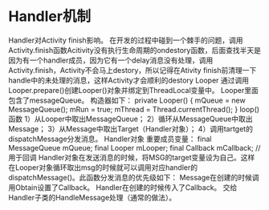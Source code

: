 # Handler机制

Handler对Activity finish影响。
在开发的过程中碰到一个棘手的问题，调用Activity.finish函数Acitivity没有执行生命周期的ondestory函数，后面查找半天是因为有一个handler成员，因为它有一个delay消息没有处理，调用Activity.finish，Activity不会马上destory，所以记得在Ativity finish前清理一下handle中的未处理的消息，这样Activity才会顺利的destory
Looper
通过调用Looper.prepare()创建Looper()对象并绑定到ThreadLocal变量中。
Looper里面包含了messageQueue。
构造器如下：
private Looper()
{
     mQueue = new MessageQueue();
     mRun = true;
     mThread = Thread.currentThread();
}
loop()函数
1）从Looper中取出MessageQueue；
2）循环从MessageQueue中取出Message；
3）从Message中取出Target（Handler对象）；
4）调用tartget的dispatchMessage分发消息。
Handler对象
重要成员变量：
final MessageQueue mQueue;
final Looper  mLooper;
final Callback mCallback;   //用于回调
Handler对象在发送消息的时候，将MSG的target变量设为自己。这样在Looper对象循环取出msg的时候就可以调用对应handler的dispatchMessage()。此函数分发消息的优先级如下：
Message在创建的时候调用Obtain设置了Callback。
Handler在创建的时候传入了Callback。
交给Handler子类的HandleMessage处理（通常的做法）。


